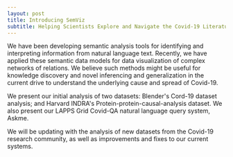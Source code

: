 ```yaml
---
layout: post
title: Introducing SemViz
subtitle: Helping Scientists Explore and Navigate the Covid-19 Literature
---
```


 We have been developing semantic analysis tools for  identifying and interpreting information from natural language text. Recently, we have applied these semantic data models for data visualization of complex networks of relations. We believe such methods might be useful for knowledge discovery and novel inferencing and generalization  in the current drive to understand the underlying cause and spread of Covid-19. 
 
We present our initial analysis of two datasets: Blender's Cord-19 dataset analysis; and Harvard INDRA's Protein-protein-causal-analysis dataset.  We also present our LAPPS Grid Covid-QA natural language query system, Askme.

We will be updating with the analysis of new datasets from the Covid-19 research community, as well as improvements and fixes to our current systems. 
